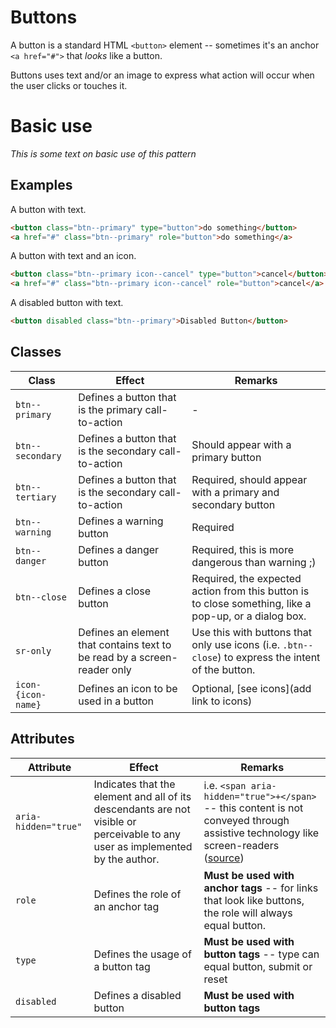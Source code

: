 # Buttons

A button is a standard HTML `<button>` element -- sometimes it's an anchor `<a href="#">` that *looks* like a button.

Buttons uses text and/or an image to express what action will occur when the user clicks or touches it.

# Basic use

*This is some text on basic use of this pattern*

## Examples

A button with text.
```html
<button class="btn--primary" type="button">do something</button>
<a href="#" class="btn--primary" role="button">do something</a>
```

A button with text and an icon.
```html
<button class="btn--primary icon--cancel" type="button">cancel</button>
<a href="#" class="btn--primary icon--cancel" role="button">cancel</a>
```

A disabled button with text.
```html
<button disabled class="btn--primary">Disabled Button</button>
```

## Classes

| Class | Effect | Remarks |
|-----------|--------|---------|
|`btn--primary`| Defines a button that is the primary call-to-action | - |
|`btn--secondary` | Defines a button that is the secondary call-to-action | Should appear with a primary button |
|`btn--tertiary` | Defines a button that is the secondary call-to-action | Required, should appear with a primary and secondary button |
|`btn--warning` | Defines a warning button | Required |
|`btn--danger` | Defines a danger button | Required, this is more dangerous than warning ;) |
|`btn--close` | Defines a close button | Required, the expected action from this button is to close something, like a pop-up, or a dialog box. |
|`sr-only` | Defines an element that contains text to be read by a screen-reader only | Use this with buttons that only use icons (i.e. `.btn--close`) to express the intent of the button. |
|`icon-{icon-name}` | Defines an icon to be used in a button | Optional, [see icons](add link to icons) |

## Attributes

| Attribute | Effect | Remarks |
|-----------|--------|---------|
|`aria-hidden="true"` | Indicates that the element and all of its descendants are not visible or perceivable to any user as implemented by the author. | i.e. `<span aria-hidden="true">+</span>` -- this content is not conveyed through assistive technology like screen-readers ([source](http://www.paciellogroup.com/blog/2012/05/html5-accessibility-chops-hidden-and-aria-hidden/))|
|`role`| Defines the role of an anchor tag | **Must be used with anchor tags** -- for links that look like buttons, the role will always equal button. |
|`type` | Defines the usage of a button tag | **Must be used with button tags** -- type can equal button, submit or reset |
|`disabled`| Defines a disabled button | **Must be used with button tags** |
